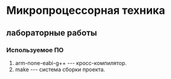 # Микропроцессорная техника
## лабораторные работы

### Используемое ПО
1. arm-none-eabi-g++ --- кросс-компилятор.
1. make --- система сборки проекта.
